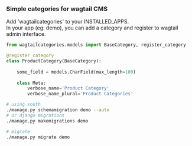### Simple categories for wagtail CMS

Add 'wagtailcategories' to your INSTALLED_APPS.  
In your app (eg: demo), you can add a category and register to wagtail admin interface.  
```python
from wagtailcategories.models import BaseCategory, register_category

@register_category
class ProductCategory(BaseCategory):
    
    some_field = models.CharField(max_length=100)
    
    class Meta:
        verbose_name='Product Category'
        verbose_name_plural='Product Categories'
```

```bash
# using south
./manage.py schemamigration demo --auto
# or django migrations
./manage.py makemigrations demo

# migrate
./manage.py migrate demo
```

